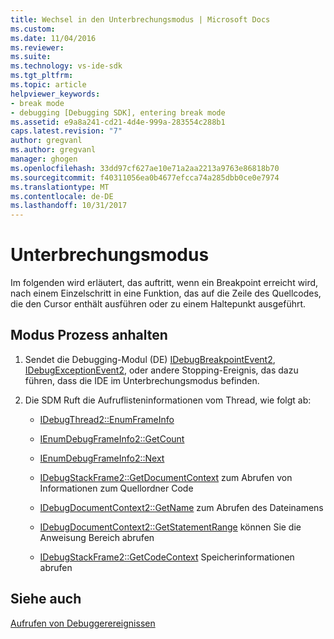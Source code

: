 ```yaml
---
title: Wechsel in den Unterbrechungsmodus | Microsoft Docs
ms.custom: 
ms.date: 11/04/2016
ms.reviewer: 
ms.suite: 
ms.technology: vs-ide-sdk
ms.tgt_pltfrm: 
ms.topic: article
helpviewer_keywords:
- break mode
- debugging [Debugging SDK], entering break mode
ms.assetid: e9a8a241-cd21-4d4e-999a-283554c288b1
caps.latest.revision: "7"
author: gregvanl
ms.author: gregvanl
manager: ghogen
ms.openlocfilehash: 33dd97cf627ae10e71a2aa2213a9763e86818b70
ms.sourcegitcommit: f40311056ea0b4677efcca74a285dbb0ce0e7974
ms.translationtype: MT
ms.contentlocale: de-DE
ms.lasthandoff: 10/31/2017
---
```

# <a name="entering-break-mode"></a>Unterbrechungsmodus
Im folgenden wird erläutert, das auftritt, wenn ein Breakpoint erreicht wird, nach einem Einzelschritt in eine Funktion, das auf die Zeile des Quellcodes, die den Cursor enthält ausführen oder zu einem Haltepunkt ausgeführt.  
  
## <a name="break-mode-process"></a>Modus Prozess anhalten  
  
1.  Sendet die Debugging-Modul (DE) [IDebugBreakpointEvent2](../../extensibility/debugger/reference/idebugbreakpointevent2.md), [IDebugExceptionEvent2](../../extensibility/debugger/reference/idebugexceptionevent2.md), oder andere Stopping-Ereignis, das dazu führen, dass die IDE im Unterbrechungsmodus befinden.  
  
2.  Die SDM Ruft die Aufruflisteninformationen vom Thread, wie folgt ab:  
  
    -   [IDebugThread2::EnumFrameInfo](../../extensibility/debugger/reference/idebugthread2-enumframeinfo.md)  
  
    -   [IEnumDebugFrameInfo2::GetCount](../../extensibility/debugger/reference/ienumdebugframeinfo2-getcount.md)  
  
    -   [IEnumDebugFrameInfo2::Next](../../extensibility/debugger/reference/ienumdebugframeinfo2-next.md)  
  
    -   [IDebugStackFrame2::GetDocumentContext](../../extensibility/debugger/reference/idebugstackframe2-getdocumentcontext.md) zum Abrufen von Informationen zum Quellordner Code  
  
    -   [IDebugDocumentContext2::GetName](../../extensibility/debugger/reference/idebugdocumentcontext2-getname.md) zum Abrufen des Dateinamens  
  
    -   [IDebugDocumentContext2::GetStatementRange](../../extensibility/debugger/reference/idebugdocumentcontext2-getstatementrange.md) können Sie die Anweisung Bereich abrufen  
  
    -   [IDebugStackFrame2::GetCodeContext](../../extensibility/debugger/reference/idebugstackframe2-getcodecontext.md) Speicherinformationen abrufen  
  
## <a name="see-also"></a>Siehe auch  
 [Aufrufen von Debuggerereignissen](../../extensibility/debugger/calling-debugger-events.md)